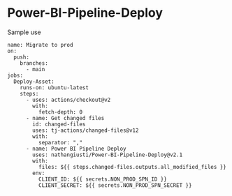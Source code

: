 # Power-BI-Pipeline-Deploy

Sample use

    name: Migrate to prod
    on:
      push:
        branches:
          - main
    jobs:
      Deploy-Asset:
        runs-on: ubuntu-latest
        steps:
          - uses: actions/checkout@v2
            with:
              fetch-depth: 0
          - name: Get changed files
            id: changed-files
            uses: tj-actions/changed-files@v12
            with:
              separator: ","
          - name: Power BI Pipeline Deploy
            uses: nathangiusti/Power-BI-Pipeline-Deploy@v2.1
            with:
              files: ${{ steps.changed-files.outputs.all_modified_files }}
            env:
              CLIENT_ID: ${{ secrets.NON_PROD_SPN_ID }}
              CLIENT_SECRET: ${{ secrets.NON_PROD_SPN_SECRET }}
